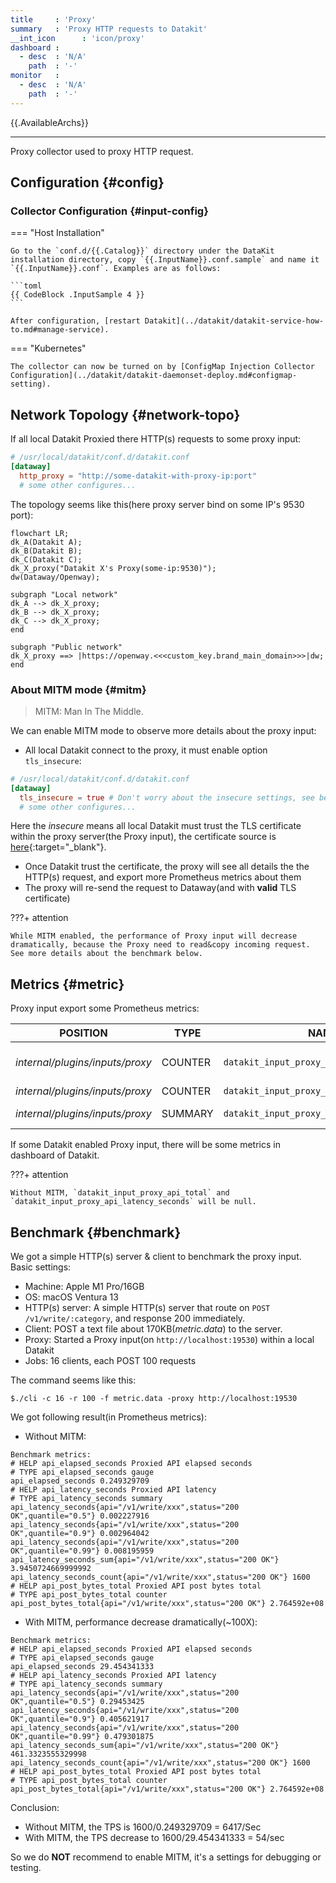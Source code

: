 ```yaml
---
title     : 'Proxy'
summary   : 'Proxy HTTP requests to Datakit'
__int_icon      : 'icon/proxy'
dashboard :
  - desc  : 'N/A'
    path  : '-'
monitor   :
  - desc  : 'N/A'
    path  : '-'
---
```



{{.AvailableArchs}}

---

Proxy collector used to proxy HTTP request.

## Configuration {#config}

### Collector Configuration {#input-config}

<!-- markdownlint-disable MD046 -->
=== "Host Installation"

    Go to the `conf.d/{{.Catalog}}` directory under the DataKit installation directory, copy `{{.InputName}}.conf.sample` and name it `{{.InputName}}.conf`. Examples are as follows:
    
    ```toml
    {{ CodeBlock .InputSample 4 }}
    ```
    
    After configuration, [restart Datakit](../datakit/datakit-service-how-to.md#manage-service).

=== "Kubernetes"

    The collector can now be turned on by [ConfigMap Injection Collector Configuration](../datakit/datakit-daemonset-deploy.md#configmap-setting).
<!-- markdownlint-enable -->

## Network Topology {#network-topo}

If all local Datakit Proxied there HTTP(s) requests to some proxy input:

```toml
# /usr/local/datakit/conf.d/datakit.conf
[dataway]
  http_proxy = "http://some-datakit-with-proxy-ip:port"
  # some other configures...
```

The topology seems like this(here proxy server bind on some IP's 9530 port):

``` mermaid
flowchart LR;
dk_A(Datakit A);
dk_B(Datakit B);
dk_C(Datakit C);
dk_X_proxy("Datakit X's Proxy(some-ip:9530)");
dw(Dataway/Openway);

subgraph "Local network"
dk_A --> dk_X_proxy;
dk_B --> dk_X_proxy;
dk_C --> dk_X_proxy;
end

subgraph "Public network"
dk_X_proxy ==> |https://openway.<<<custom_key.brand_main_domain>>>|dw;
end
```

### About MITM mode {#mitm}

> MITM: Man In The Middle.

We can enable MITM mode to observe more details about the proxy input:

- All local Datakit connect to the proxy, it must enable option `tls_insecure`:

```toml
# /usr/local/datakit/conf.d/datakit.conf
[dataway]
  tls_insecure = true # Don't worry about the insecure settings, see below.
  # some other configures...
```

Here the *insecure* means all local Datakit must trust the TLS certificate within the proxy server(the Proxy input), the certificate source is [here](https://github.com/elazarl/goproxy/blob/master/certs.go){:target="_blank"}.

- Once Datakit trust the certificate, the proxy will see all details the the HTTP(s) request, and export more Prometheus metrics about them
- The proxy will re-send the request to Dataway(and with **valid** TLS certificate)

<!-- markdownlint-disable MD046 -->
???+ attention

    While MITM enabled, the performance of Proxy input will decrease dramatically, because the Proxy need to read&copy incoming request. See more details about the benchmark below.
<!-- markdownlint-enable -->

## Metrics {#metric}

Proxy input export some Prometheus metrics:

| POSITION                        | TYPE    | NAME                                      | LABELS              | HELP                            |
| ---                             | ---     | ---                                       | ---                 | ---                             |
| *internal/plugins/inputs/proxy* | COUNTER | `datakit_input_proxy_connect`             | `client_ip`         | Proxied connect(method CONNECT) |
| *internal/plugins/inputs/proxy* | COUNTER | `datakit_input_proxy_api_total`           | `api,method`        | Proxied API total               |
| *internal/plugins/inputs/proxy* | SUMMARY | `datakit_input_proxy_api_latency_seconds` | `api,method,status` | Proxied API latency             |

If some Datakit enabled Proxy input, there will be some metrics in dashboard of Datakit.

<!-- markdownlint-disable MD046 -->
???+ attention

    Without MITM, `datakit_input_proxy_api_total` and `datakit_input_proxy_api_latency_seconds` will be null.
<!-- markdownlint-enable -->

## Benchmark {#benchmark}

We got a simple HTTP(s) server & client to benchmark the proxy input. Basic settings:

- Machine: Apple M1 Pro/16GB
- OS: macOS Ventura 13
- HTTP(s) server: A simple HTTP(s) server that route on `POST /v1/write/:category`, and response 200 immediately.
- Client: POST a text file about 170KB(*metric.data*) to the server.
- Proxy: Started a Proxy input(on `http://localhost:19530`) within a local Datakit
- Jobs: 16 clients, each POST 100 requests

The command seems like this:

```shell
$./cli -c 16 -r 100 -f metric.data -proxy http://localhost:19530
```

We got following result(in Prometheus metrics):

- Without MITM:

```not-set
Benchmark metrics:
# HELP api_elapsed_seconds Proxied API elapsed seconds
# TYPE api_elapsed_seconds gauge
api_elapsed_seconds 0.249329709
# HELP api_latency_seconds Proxied API latency
# TYPE api_latency_seconds summary
api_latency_seconds{api="/v1/write/xxx",status="200 OK",quantile="0.5"} 0.002227916
api_latency_seconds{api="/v1/write/xxx",status="200 OK",quantile="0.9"} 0.002964042
api_latency_seconds{api="/v1/write/xxx",status="200 OK",quantile="0.99"} 0.008195959
api_latency_seconds_sum{api="/v1/write/xxx",status="200 OK"} 3.9450724669999992
api_latency_seconds_count{api="/v1/write/xxx",status="200 OK"} 1600
# HELP api_post_bytes_total Proxied API post bytes total
# TYPE api_post_bytes_total counter
api_post_bytes_total{api="/v1/write/xxx",status="200 OK"} 2.764592e+08
```

- With MITM, performance decrease dramatically(~100X):

``` not-set
Benchmark metrics:
# HELP api_elapsed_seconds Proxied API elapsed seconds
# TYPE api_elapsed_seconds gauge
api_elapsed_seconds 29.454341333
# HELP api_latency_seconds Proxied API latency
# TYPE api_latency_seconds summary
api_latency_seconds{api="/v1/write/xxx",status="200 OK",quantile="0.5"} 0.29453425
api_latency_seconds{api="/v1/write/xxx",status="200 OK",quantile="0.9"} 0.405621917
api_latency_seconds{api="/v1/write/xxx",status="200 OK",quantile="0.99"} 0.479301875
api_latency_seconds_sum{api="/v1/write/xxx",status="200 OK"} 461.3323555329998
api_latency_seconds_count{api="/v1/write/xxx",status="200 OK"} 1600
# HELP api_post_bytes_total Proxied API post bytes total
# TYPE api_post_bytes_total counter
api_post_bytes_total{api="/v1/write/xxx",status="200 OK"} 2.764592e+08
```

Conclusion:

- Without MITM, the TPS is 1600/0.249329709 = 6417/Sec
- With MITM, the TPS decrease to 1600/29.454341333 = 54/sec

So we do **NOT** recommend to enable MITM, it's a settings for debugging or testing.
